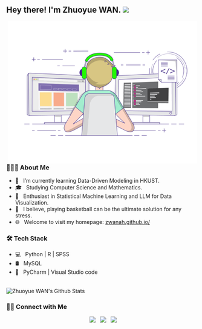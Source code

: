 <h2> Hey there! I'm Zhuoyue WAN. <img src="https://github.com/souvikguria98/souvikguria98/blob/master/Hi.gif" width="25"></h2>
<img align="right" alt="GIF" src="https://raw.githubusercontent.com/devSouvik/devSouvik/master/gif3.gif" width="500"/>

<h3> 👨🏻‍💻 About Me </h3>

- 🔭 &nbsp; I’m currently learning Data-Driven Modeling in HKUST.
- 🎓 &nbsp; Studying Computer Science and Mathematics.
- 🌱 &nbsp; Enthusiast in Statistical Machine Learning and LLM for Data Visualization.
- 🏀 &nbsp; I believe, playing basketball can be the ultimate solution for any stress. 
- 🌐 &nbsp; Welcome to visit my homepage: [zwanah.github.io/](https://zwanah.github.io/)

<h3>🛠 Tech Stack</h3>

- 💻 &nbsp; Python | R | SPSS  
- 🛢 &nbsp; MySQL 
- 🔧 &nbsp; PyCharm | Visual Studio code 

<br>

<img align="center" src="https://github-readme-stats.vercel.app/api?username=zwanah&include_all_commits=true&count_private=true&show_icons=true&line_height=20&title_color=7A7ADB&icon_color=2234AE&text_color=D3D3D3&bg_color=0,000000,130F40" alt="Zhuoyue WAN's Github Stats">

<h3> 🤝🏻 Connect with Me </h3>

<p align="center">
&nbsp; <a href="https://www.instagram.com/wanzhuoyue/" target="_blank" rel="noopener noreferrer"><img src="https://img.icons8.com/plasticine/100/000000/instagram-new.png" width="50" /></a>  
&nbsp; <a href="https://www.linkedin.com/in/ZhuoyueWAN/" target="_blank" rel="noopener noreferrer"><img src="https://img.icons8.com/plasticine/100/000000/linkedin.png" width="50" /></a>
&nbsp; <a href="mailto:zwanah@connect.ust.hk" target="_blank" rel="noopener noreferrer"><img src="https://img.icons8.com/plasticine/100/000000/gmail.png"  width="50" /></a>
</p>
